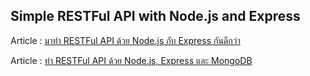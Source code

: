 ## Simple RESTFul API with Node.js and Express


Article : [มาทำ RESTFul API ด้วย Node.js กับ Express กันดีกว่า](https://devahoy.com/posts/restful-api-with-node-js-and-express)

Article : [ทำ RESTFul API ด้วย Node.js, Express และ MongoDB](https://devahoy.com/posts/restful-api-with-node-js-and-mongodb)
